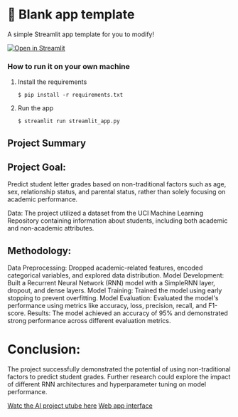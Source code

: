 # 🎈 Blank app template

A simple Streamlit app template for you to modify!

[![Open in Streamlit](https://static.streamlit.io/badges/streamlit_badge_black_white.svg)](https://blank-app-template.streamlit.app/)

### How to run it on your own machine

1. Install the requirements

   ```
   $ pip install -r requirements.txt
   ```

2. Run the app

   ```
   $ streamlit run streamlit_app.py
   ```
## Project Summary
## Project Goal:
Predict student letter grades based on non-traditional factors such as age, sex, relationship status, and parental status, rather than solely focusing on academic performance.

Data: The project utilized a dataset from the UCI Machine Learning Repository containing information about students, including both academic and non-academic attributes.

## Methodology:

Data Preprocessing: Dropped academic-related features, encoded categorical variables, and explored data distribution.
Model Development: Built a Recurrent Neural Network (RNN) model with a SimpleRNN layer, dropout, and dense layers.
Model Training: Trained the model using early stopping to prevent overfitting.
Model Evaluation: Evaluated the model's performance using metrics like accuracy, loss, precision, recall, and F1-score.
Results: The model achieved an accuracy of 95% and demonstrated strong performance across different evaluation metrics.

# Conclusion: 
The project successfully demonstrated the potential of using non-traditional factors to predict student grades. Further research could explore the impact of different RNN architectures and hyperparameter tuning on model performance.

[Watc the AI project utube here](https://youtu.be/-9WdRGglLmk?si=mIuXcBnFyoyDpt4E)
[Web app interface](http://localhost:8501/)
